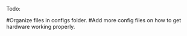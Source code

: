 Todo:

#Organize files in configs folder. 
#Add more config files on how to get hardware working properly.